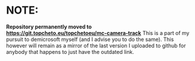 # NOTE:
**Repository permanently moved to https://git.topcheto.eu/topchetoeu/mc-camera-track**
This is a part of my pursuit to demicrosoft myself (and I advise you to do the same). This however will remain as a mirror of the last version I uploaded to github for anybody that happens to just have the outdated link.
